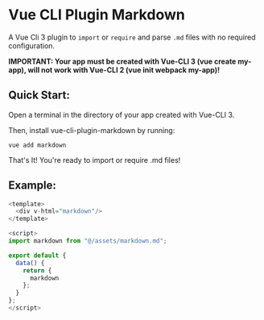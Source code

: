 # Vue CLI Plugin Markdown

A Vue Cli 3 plugin to `import` or `require` and parse `.md` files with no required configuration.

**IMPORTANT: Your app must be created with Vue-CLI 3 (vue create my-app), will not work with Vue-CLI 2 (vue init webpack my-app)!**

## Quick Start:

Open a terminal in the directory of your app created with Vue-CLI 3.

Then, install vue-cli-plugin-markdown by running:

`vue add markdown`

That's It! You're ready to import or require .md files!

## Example:

```javascript
<template>
  <div v-html="markdown"/>
</template>

<script>
import markdown from "@/assets/markdown.md";

export default {
  data() {
    return {
      markdown
    };
  }
};
</script>

```
